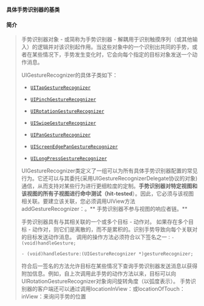 **具体手势识别器的基类**

#### **简介**

> 手势识别器对象 - 或简称为手势识别器 - 解耦用于识别触摸序列（或其他输入）的逻辑并对该识别起作用。当这些对象中的一个识别出共同的手势，或者在某些情况下，手势发生变化时，它会向每个指定的目标对象发送一个动作消息。
>
> UIGestureRecognizer的具体子类如下：
>
> * [`UITapGestureRecognizer`](https://developer.apple.com/documentation/uikit/uitapgesturerecognizer?language=objc)
>
> * [`UIPinchGestureRecognizer`](https://developer.apple.com/documentation/uikit/uipinchgesturerecognizer?language=objc)
>
> * [`UIRotationGestureRecognizer`](https://developer.apple.com/documentation/uikit/uirotationgesturerecognizer?language=objc)
>
> * [`UISwipeGestureRecognizer`](https://developer.apple.com/documentation/uikit/uiswipegesturerecognizer?language=objc)
>
> * [`UIPanGestureRecognizer`](https://developer.apple.com/documentation/uikit/uipangesturerecognizer?language=objc)
>
> * [`UIScreenEdgePanGestureRecognizer`](https://developer.apple.com/documentation/uikit/uiscreenedgepangesturerecognizer?language=objc)
>
> * [`UILongPressGestureRecognizer`](https://developer.apple.com/documentation/uikit/uilongpressgesturerecognizer?language=objc)
>
> UIGestureRecognizer类定义了一组可以为所有具体手势识别器配置的常见行为。它还可以与其委托\(采用UIGestureRecognizerDelegate协议的对象\)通信，从而支持对某些行为进行更细粒度的定制。**手势识别器对特定视图和该视图的所有子视图进行命中测试（hit-tested**）。因此，它必须与该视图相关联。要建立该关联，您必须调用UIView方法addGestureRecognizer：。** 手势识别器不参与视图的响应者链。**
>
> 手势识别器具有与其相关联的一个或多个目标 - 动作对。 如果存在多个目标 - 动作对，则它们是离散的，而不是累积的。识别手势导致向每个关联对的目标发送动作消息。 调用的操作方法必须符合以下签名之一`：- (void)handleGesture;`
>
> `- (void)handleGesture:(UIGestureRecognizer *)gestureRecognizer;`
>
> 符合后一签名的方法允许目标在某些情况下查询手势识别器发送消息以获得附加信息。例如，自上次调用此手势的动作方法以来，目标可以向UIRotationGestureRecognizer对象询问旋转角度（以弧度表示）。 手势识别器的客户端还可以通过调用locationInView：或locationOfTouch：inView：来询问手势的位置



